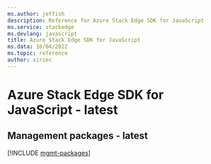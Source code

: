 ```yaml
---
ms.author: jeffish
description: Reference for Azure Stack Edge SDK for JavaScript
ms.service: stackedge
ms.devlang: javascript
title: Azure Stack Edge SDK for JavaScript
ms.data: 10/04/2022
ms.topic: reference
author: xirzec
---
```

# Azure Stack Edge SDK for JavaScript - latest

## Management packages - latest
[!INCLUDE [mgmt-packages](stack-edge-mgmt-index.md)]